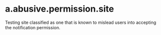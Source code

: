 # a.abusive.permission.site
Testing site classified as one that is known to mislead users into accepting the notification permission.

